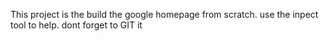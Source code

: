This project is the build the google homepage from scratch.
use the inpect tool to help.
dont forget to GIT it